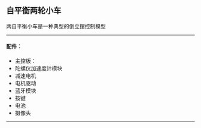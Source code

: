 ## 自平衡两轮小车

两自平衡小车是一种典型的倒立摆控制模型

---

#### 配件：
- 主控板：
- 陀螺仪加速度计模块
- 减速电机
- 电机驱动
- 蓝牙模块
- 按键
- 电池
- 摄像头

---

